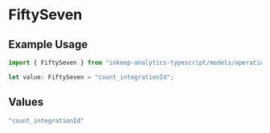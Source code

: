 # FiftySeven

## Example Usage

```typescript
import { FiftySeven } from "inkeep-analytics-typescript/models/operations";

let value: FiftySeven = "count_integrationId";
```

## Values

```typescript
"count_integrationId"
```